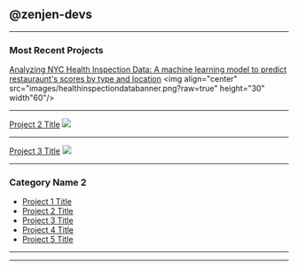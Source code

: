## @zenjen-devs

---
### Most Recent Projects 

[Analyzing NYC Health Inspection Data: A machine learning model to predict restauraunt's scores by type and location](/timesseriesproject)
<img align="center" src="images/healthinspectiondatabanner.png?raw=true" height="30" width"60"/>

---
[Project 2 Title](/pdf/sample_presentation.pdf)
<img src="images/dummy_thumbnail.jpg?raw=true"/>

---
[Project 3 Title](http://example.com/)
<img src="images/dummy_thumbnail.jpg?raw=true"/>

---

### Category Name 2

- [Project 1 Title](http://example.com/)
- [Project 2 Title](http://example.com/)
- [Project 3 Title](http://example.com/)
- [Project 4 Title](http://example.com/)
- [Project 5 Title](http://example.com/)

---




---

<!-- Remove above link if you don't want to attibute -->

